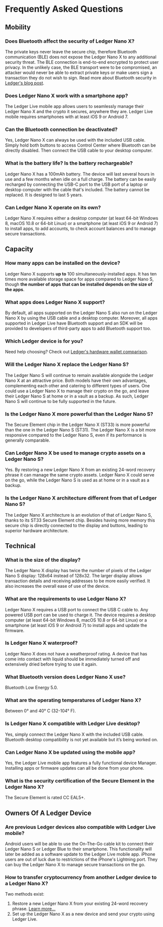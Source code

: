 
# Frequently Asked Questions

## Mobility

### Does Bluetooth affect the security of Ledger Nano X?  

The private keys never leave the secure chip, therefore Bluetooth communication (BLE) does not expose the Ledger Nano X to any additional security threat. The BLE connection is end-to-end encrypted to protect user privacy. In the unlikely case, the BLE transport were to be compromised, an attacker would never be able to extract private keys or make users sign a transaction they do not wish to sign. Read more about Bluetooth security in [Ledger's blog post](https://www.ledger.fr/2019/01/15/ledger-nano-x-bluetooth-security-model-of-a-wireless-hardware-wallet/).

### Does Ledger Nano X work with a smartphone app?  

The Ledger Live mobile app allows users to seamlessly manage their Ledger Nano X and the crypto it secures, anywhere they are. Ledger Live mobile requires smartphones with at least iOS 9 or Android 7.

### Can the Bluetooth connection be deactivated?  

Yes, Ledger Nano X can always be used with the included USB cable. Simply hold both buttons to access Control Center where Bluetooth can be directly disabled. Then connect the USB cable to your desktop computer.

### What is the battery life? Is the battery rechargeable?  

Ledger Nano X has a 100mAh battery. The device will last several hours in use and a few months when idle on a full charge. The battery can be easily recharged by connecting the USB-C port to the USB port of a laptop or desktop computer with the cable that's included. The battery cannot be replaced. It is designed to last 5 years.

### Can Ledger Nano X operate on its own?  

Ledger Nano X requires either a desktop computer (at least 64-bit Windows 8, macOS 10.8 or 64-bit Linux) or a smartphone (at least iOS 9 or Android 7) to install apps, to add accounts, to check account balances and to manage secure transactions.

## Capacity

### How many apps can be installed on the device?  

Ledger Nano X supports **up to** 100 simultaneously-installed apps. It has ten times more available storage space for apps compared to Ledger Nano S, though **the number of apps that can be installed depends on the size of the apps**.

### What apps does Ledger Nano X support?  

By default, all apps supported on the Ledger Nano S also run on the Ledger Nano X by using the USB cable and a desktop computer. Moreover, all apps supported in Ledger Live have Bluetooth support and an SDK will be provided to developers of third-party apps to add Bluetooth support too.

### Which Ledger device is for you?

Need help choosing? Check out [Ledger's hardware wallet comparison](https://support.ledger.com/hc/en-us/articles/360015259693).

### Will the Ledger Nano X replace the Ledger Nano S?  

The Ledger Nano S will continue to remain available alongside the Ledger Nano X at an attractive price. Both models have their own advantages, complementing each other and catering to different types of users. One could use a Ledger Nano X to manage their crypto on the go, and leave their Ledger Nano S at home or in a vault as a backup. As such, Ledger Nano S will continue to be fully supported in the future.

### Is the Ledger Nano X more powerful than the Ledger Nano S?  

The Secure Element chip in the Ledger Nano X (ST33) is more powerful than the one in the Ledger Nano S (ST31). The Ledger Nano X is a bit more responsive compared to the Ledger Nano S, even if its performance is generally comparable.

### Can Ledger Nano X be used to manage crypto assets on a Ledger Nano S?  

Yes. By restoring a new Ledger Nano X from an existing 24-word recovery phrase it can manage the same crypto assets. Ledger Nano X could serve on the go, while the Ledger Nano S is used as at home or in a vault as a backup.

### Is the Ledger Nano X architecture different from that of Ledger Nano S?  

The Ledger Nano X architecture is an evolution of that of Ledger Nano S, thanks to its ST33 Secure Element chip. Besides having more memory this secure chip is directly connected to the display and buttons, leading to superior hardware architecture.

## Technical

### What is the size of the display?  

The Ledger Nano X display has twice the number of pixels of the Ledger Nano S display: 128x64 instead of 128x32. The larger display allows transaction details and receiving addresses to be more easily verified. It also increases the overall ease of use of the device.

### What are the requirements to use Ledger Nano X?  

Ledger Nano X requires a USB port to connect the USB C cable to. Any powered USB port can be used to charge it. The device requires a desktop computer (at least 64-bit Windows 8, macOS 10.8 or 64-bit Linux) or a smartphone (at least iOS 9 or Android 7) to install apps and update the firmware.

### Is Ledger Nano X waterproof?  

Ledger Nano X does not have a weatherproof rating. A device that has come into contact with liquid should be immediately turned off and extensively dried before trying to use it again.

### What Bluetooth version does Ledger Nano X use?  

Bluetooth Low Energy 5.0.

### What are the operating temperatures of Ledger Nano X?  

Between 0° and 40° C (32-104° F).

### Is Ledger Nano X compatible with Ledger Live desktop?  

Yes, simply connect the Ledger Nano X with the included USB cable. Bluetooth desktop compatibility is not yet available but it’s being worked on.

### Can Ledger Nano X be updated using the mobile app?  

Yes, the Ledger Live mobile app features a fully functional device Manager. Installing apps or firmware updates can all be done from your phone.

### What is the security certification of the Secure Element in the Ledger Nano X?  

The Secure Element is rated CC EAL5+.

## Owners Of A Ledger Device

### Are previous Ledger devices also compatible with Ledger Live mobile?  

Android users will be able to use the On-The-Go cable kit to connect their Ledger Nano S or Ledger Blue to their smartphone. This functionality will later be added as a software update to the Ledger Live mobile app. iPhone users are out of luck due to restrictions of the iPhone's Lightning port. They can buy the Ledger Nano X to manage secure transactions on the go.

### How to transfer cryptocurrency from another Ledger device to a Ledger Nano X?  

Two methods exist:

1.  Restore a new Ledger Nano X from your existing 24-word recovery phrase. [Learn more...](https://support.ledger.com/hc/en-us/articles/360015132494)
2.  Set up the Ledger Nano X as a new device and send your crypto using Ledger Live.
